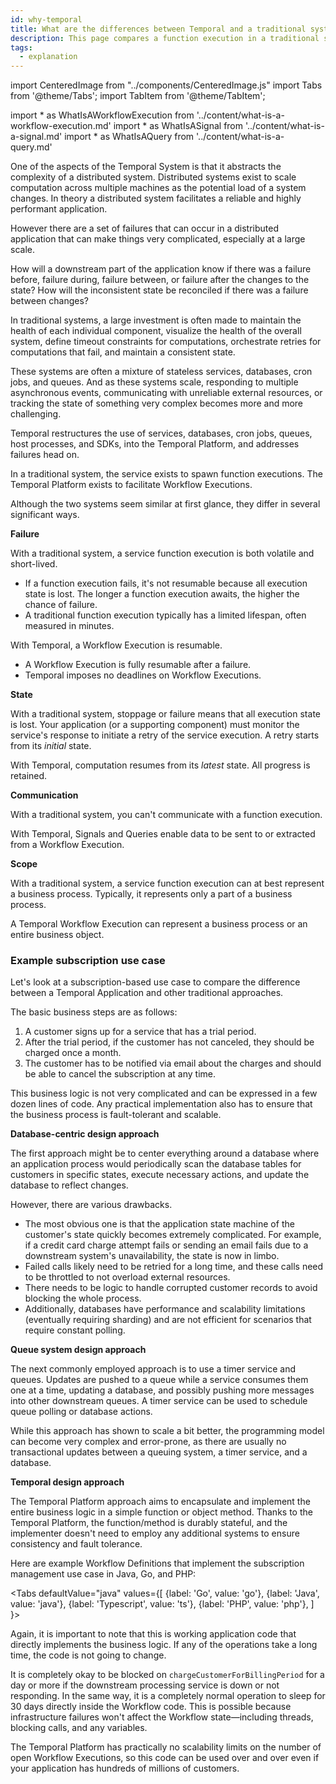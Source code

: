 ```yaml
---
id: why-temporal
title: What are the differences between Temporal and a traditional system?
description: This page compares a function execution in a traditional system and a Workflow Execution in Temporal.
tags:
  - explanation
---
```


import CenteredImage from "../components/CenteredImage.js"
import Tabs from '@theme/Tabs';
import TabItem from '@theme/TabItem';

<!-- prettier-ignore -->
import * as WhatIsAWorkflowExecution from '../content/what-is-a-workflow-execution.md'
import * as WhatIsASignal from '../content/what-is-a-signal.md'
import * as WhatIsAQuery from '../content/what-is-a-query.md'

One of the aspects of the Temporal System is that it abstracts the complexity of a distributed system.
Distributed systems exist to scale computation across multiple machines as the potential load of a system changes.
In theory a distributed system facilitates a reliable and highly performant application.

However there are a set of failures that can occur in a distributed application that can make things very complicated, especially at a large scale.

<CenteredImage
imagePath="/diagrams/basic-distributed-system.svg"
imageSize="75"
title="Distributed application failures"
/>

How will a downstream part of the application know if there was a failure before, failure during, failure between, or failure after the changes to the state?
How will the inconsistent state be reconciled if there was a failure between changes?

In traditional systems, a large investment is often made to maintain the health of each individual component, visualize the health of the overall system, define timeout constraints for computations, orchestrate retries for computations that fail, and maintain a consistent state.

These systems are often a mixture of stateless services, databases, cron jobs, and queues.
And as these systems scale, responding to multiple asynchronous events, communicating with unreliable external resources, or tracking the state of something very complex becomes more and more challenging.

Temporal restructures the use of services, databases, cron jobs, queues, host processes, and SDKs, into the Temporal Platform, and addresses failures head on.

In a traditional system, the service exists to spawn function executions.
The Temporal Platform exists to facilitate <preview page={WhatIsAWorkflowExecution}>Workflow Executions</preview>.

<CenteredImage
imagePath="/diagrams/temporal-vs-traditional.svg"
imageSize="100"
title="Temporal vs Traditional system"
/>

Although the two systems seem similar at first glance, they differ in several significant ways.

**Failure**

With a traditional system, a service function execution is both volatile and short-lived.

- If a function execution fails, it's not resumable because all execution state is lost. The longer a function execution awaits, the higher the chance of failure.
- A traditional function execution typically has a limited lifespan, often measured in minutes.

With Temporal, a Workflow Execution is resumable.

- A Workflow Execution is fully resumable after a failure.
- Temporal imposes no deadlines on Workflow Executions.

**State**

With a traditional system, stoppage or failure means that all execution state is lost.
Your application (or a supporting component) must monitor the service's response to initiate a retry of the service execution.
A retry starts from its _initial_ state.

With Temporal, computation resumes from its _latest_ state. All progress is retained.

**Communication**

With a traditional system, you can't communicate with a function execution.

With Temporal, <preview page={WhatIsASignal}>Signals</preview> and <preview page={WhatIsAQuery}>Queries</preview> enable data to be sent to or extracted from a Workflow Execution.

**Scope**

With a traditional system, a service function execution can at best represent a business process.
Typically, it represents only a part of a business process.

A Temporal Workflow Execution can represent a business process or an entire business object.

### Example subscription use case

Let's look at a subscription-based use case to compare the difference between a Temporal Application and other traditional approaches.

The basic business steps are as follows:

1. A customer signs up for a service that has a trial period.
2. After the trial period, if the customer has not canceled, they should be charged once a month.
3. The customer has to be notified via email about the charges and should be able to cancel the subscription at any time.

This business logic is not very complicated and can be expressed in a few dozen lines of code.
Any practical implementation also has to ensure that the business process is fault-tolerant and scalable.

**Database-centric design approach**

The first approach might be to center everything around a database where an application process would periodically scan the database tables for customers in specific states, execute necessary actions, and update the database to reflect changes.

However, there are various drawbacks.

- The most obvious one is that the application state machine of the customer's state quickly becomes extremely complicated.
   For example, if a credit card charge attempt fails or sending an email fails due to a downstream system's unavailability, the state is now in limbo.
- Failed calls likely need to be retried for a long time, and these calls need to be throttled to not overload external resources.
- There needs to be logic to handle corrupted customer records to avoid blocking the whole process.
- Additionally, databases have performance and scalability limitations (eventually requiring sharding) and are not efficient for scenarios that require constant polling.

**Queue system design approach**

The next commonly employed approach is to use a timer service and queues.
Updates are pushed to a queue while a service consumes them one at a time, updating a database, and possibly pushing more messages into other downstream queues.
A timer service can be used to schedule queue polling or database actions.

While this approach has shown to scale a bit better, the programming model can become very complex and error-prone, as there are usually no transactional updates between a queuing system, a timer service, and a database.

**Temporal design approach**

The Temporal Platform approach aims to encapsulate and implement the entire business logic in a simple function or object method.
Thanks to the Temporal Platform, the function/method is durably stateful, and the implementer doesn't need to employ any additional systems to ensure consistency and fault tolerance.

Here are example Workflow Definitions that implement the subscription management use case in Java, Go, and PHP:

<Tabs
defaultValue="java"
values={[
{label: 'Go', value: 'go'},
{label: 'Java', value: 'java'},
{label: 'Typescript', value: 'ts'},
{label: 'PHP', value: 'php'},
]
}>

<TabItem value="go">

<!--SNIPSTART subscription-go-workflow-definition-->
<!--SNIPEND-->

</TabItem>
<TabItem value="java">

<!--SNIPSTART subscription-java-workflow-definition-implementation-->
<!--SNIPEND-->

</TabItem>
<TabItem value="ts">

<!--SNIPSTART subscription-ts-workflow-definition-->
<!--SNIPEND-->

</TabItem>
<TabItem value="php">

<!--SNIPSTART subscription-php-workflow-definition-implementation-->
<!--SNIPEND-->

</TabItem>
</Tabs>

Again, it is important to note that this is working application code that directly implements the business logic.
If any of the operations take a long time, the code is not going to change.

It is completely okay to be blocked on `chargeCustomerForBillingPeriod` for a day or more if the downstream processing service is down or not responding.
In the same way, it is a completely normal operation to sleep for 30 days directly inside the Workflow code.
This is possible because infrastructure failures won't affect the Workflow state—including threads, blocking calls, and any variables.

The Temporal Platform has practically no scalability limits on the number of open Workflow Executions, so this code can be used over and over even if your application has hundreds of millions of customers.
